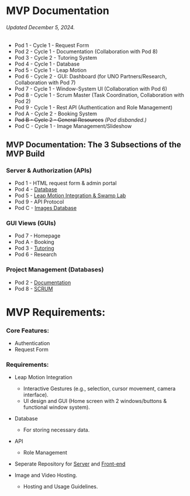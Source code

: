# MVP Documentation
###### Updated December 5, 2024.

- Pod 1 - Cycle 1 - Request Form
- Pod 2 - Cycle 1 - Documentation (Collaboration with Pod 8)
- Pod 3 - Cycle 2 - Tutoring System
- Pod 4 - Cycle 1 - Database 
- Pod 5 - Cycle 1 - Leap Motion
- Pod 6 - Cycle 2 - GUI: Dashboard (for UNO Partners/Research, Collaboration with Pod 7)
- Pod 7 - Cycle 1 - Window-System UI (Collaboration with Pod 6)
- Pod 8 - Cycle 1 - Scrum Master (Task Coordination, Collaboration with Pod 2)
- Pod 9 - Cycle 1 - Rest API (Authentication and Role Management)
- Pod A - Cycle 2 - Booking System
- ~~Pod B - Cycle 2 - General Resources~~ *(Pod disbanded.)*
- Pod C - Cycle 1 - Image Management/Slideshow

## MVP Documentation: The 3 Subsections of the MVP Build

### Server & Authorization (APIs)
* Pod 1 - HTML request form & admin portal
* Pod 4 - [Database](https://github.com/4210-Capstones/touchless-kiosk-raspy-net/blob/main/docs/capstone/pod-4-database.md)
* Pod 5 - [Leap Motion Integration & Swamp Lab](https://github.com/4210-Capstones/touchless-kiosk-raspy-net/blob/main/docs/capstone/pod-5-leap-integration-%2B-swamp-lab.md)
* Pod 9 - API Protocol
* Pod C - [Images Database](https://github.com/4210-Capstones/touchless-kiosk-raspy-net/blob/main/docs/capstone/pod-c-image-management.md)

### GUI Views (GUIs)
* Pod 7 - Homepage
* Pod A - Booking
* Pod 3 - [Tutoring](https://github.com/4210-Capstones/touchless-kiosk-raspy-net/blob/main/docs/capstone/pod-3-tutoring.md)
* Pod 6 - Research

### Project Management  (Databases)
* Pod 2 - [Documentation](https://github.com/4210-Capstones/touchless-kiosk-raspy-net/blob/main/docs/capstone/MVP-Documentation.md)
* Pod 8 - [SCRUM](https://github.com/4210-Capstones/touchless-kiosk-raspy-net/blob/main/docs/capstone/pod-8-scrum.md)

# MVP Requirements: 

### Core Features:
  - Authentication
  - Request Form
    
### Requirements: 
- Leap Motion Integration
   - Interactive Gestures (e.g., selection, cursor movement, camera interface).
   - UI design and GUI (Home screen with 2 windows/buttons & functional window system). 
    
- Database 
    - For storing necessary data. 
      
- API 
    - Role Management
      
- Seperate Repository for [Server](https://github.com/4210-Capstones/touchless-kiosk-server) and [Front-end](https://github.com/4210-Capstones/touchless-kiosk-front-end)

- Image and Video Hosting. 
    - Hosting and Usage Guidelines.
